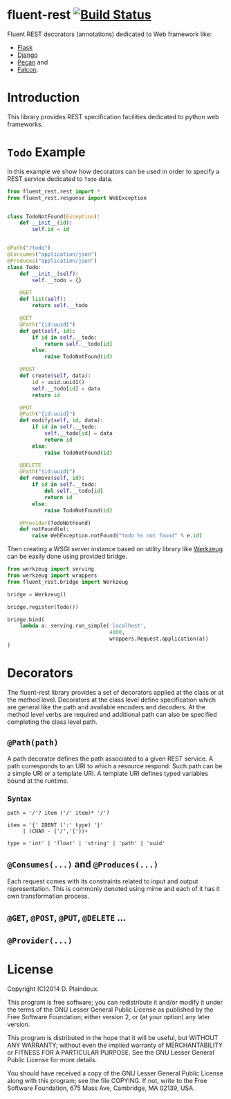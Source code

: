 fluent-rest [![Build Status](https://travis-ci.org/d-plaindoux/fluent-rest.svg?branch=master)](https://travis-ci.org/d-plaindoux/fluent-rest)
===============================================================================

Fluent REST decorators (annotations) dedicated to Web framework like:
* [Flask](http://flask.pocoo.org)
* [Django](http://www.django-rest-framework.org)
* [Pecan](http://www.pecanpy.org) and
* [Falcon](http://falconframework.org).

Introduction
===============================================================================

This library provides REST specification facilities dedicated to
python web frameworks.

`Todo` Example
===============================================================================

In this example we show how decorators can be used in order to specify a REST
service dedicated to `Todo` data.

```python
from fluent_rest.rest import *
from fluent_rest.response import WebException


class TodoNotFound(Exception):
    def __init__(id):
        self.id = id


@Path("/todo")
@Consumes("application/json")
@Produces("application/json")
class Todo:
    def __init__(self):
        self.__todo = {}

    @GET
    def list(self):
        return self.__todo

    @GET
    @Path("{id:uuid}")
    def get(self, id):
        if id in self.__todo:
            return self.__todo[id]
        else:
            raise TodoNotFound(id)

    @POST
    def create(self, data):
        id = uuid.uuid1()
        self.__todo[id] = data
        return id

    @PUT
    @Path("{id:uuid}")
    def modify(self, id, data):
        if id in self.__todo:
            self.__todo[id] = data
            return id
        else:
            raise TodoNotFound(id)

    @DELETE
    @Path("{id:uuid}")
    def remove(self, id):
        if id in self.__todo:
            del self.__todo[id]
            return id
        else:
            raise TodoNotFound(id)

    @Provider(TodoNotFound)
    def notFound(e):
        raise WebException.notFound("todo %s not found" % e.id)
```

Then creating a WSGI server instance based on utility library like
[Werkzeug](http://werkzeug.pocoo.org) can be easily done using provided
bridge.

```python
from werkzeug import serving
from werkzeug import wrappers
from fluent_rest.bridge import Werkzeug

bridge = Werkzeug()

bridge.register(Todo())

bridge.bind(
    lambda a: serving.run_simple('localhost',
                                 4000,
                                 wrappers.Request.application(a))
)
```

Decorators
===============================================================================

The fluent-rest library provides a set of decorators applied at the
class or at the method level. Decorators at the class level define
specification which are general like the path and available encoders and
decoders. At the method level verbs are required and additional path can
also be specified completing the class level path.

`@Path(path)`
-------------------------------------------------------------------------------

A path decorator defines the path associated to a given REST service. A path
corresponds to an URI to which a resource respond. Such path can be a simple
 URI or a template URI. A template URI defines typed variables bound
at the runtime.

### Syntax

```
path = '/'? item ('/' item)* '/'?

item = '{' IDENT (':' type) '}'
     | (CHAR - {'/','{'})+

type = 'int' | 'float' | 'string' | 'path' | 'uuid'
```

`@Consumes(...)` and `@Produces(...)`
-------------------------------------------------------------------------------

Each request comes with its constraints related to input and output
representation. This is commonly denoted using mime and each of it has it
own transformation process.

`@GET`, `@POST`, `@PUT`, `@DELETE` ...
-------------------------------------------------------------------------------

`@Provider(...)`
-------------------------------------------------------------------------------


License
===============================================================================

Copyright (C)2014 D. Plaindoux.

This program is free software; you can redistribute it and/or modify
it under the terms of the GNU Lesser General Public License as published
by the Free Software Foundation; either version 2, or (at your option)
any later version.

This program is distributed in the hope that it will be useful, but
WITHOUT ANY WARRANTY; without even the implied warranty of MERCHANTABILITY
or FITNESS FOR A PARTICULAR PURPOSE. See the GNU Lesser General Public License
for more details.

You should have received a copy of the GNU Lesser General Public License
along with this program; see the file COPYING. If not, write to the Free
Software Foundation, 675 Mass Ave, Cambridge, MA 02139, USA.
